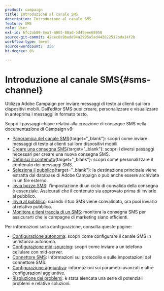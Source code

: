 ```yaml
---
product: campaign
title: Introduzione al canale SMS
description: Introduzione al canale SMS
feature: SMS
role: User
exl-id: 6fc2ab09-8ea7-4865-88ad-bd45eee68958
source-git-commit: 42cec0e9bede94a2995a5ad442822512bda14f2b
workflow-type: tm+mt
source-wordcount: '256'
ht-degree: 0%

---
```


# Introduzione al canale SMS{#sms-channel}

Utilizza Adobe Campaign per inviare messaggi di testo ai clienti sui loro dispositivi mobili. Dall’editor SMS puoi creare, personalizzare e visualizzare in anteprima i messaggi in formato testo.

Scopri i passaggi chiave relativi alla creazione di consegne SMS nella documentazione di Campaign v8:

* [Panoramica del canale SMS](https://experienceleague.adobe.com/docs/campaign/campaign-v8/send/sms/sms.html){target="_blank"}: scopri come inviare messaggi di testo ai clienti sui loro dispositivi mobili.
* [Creare una consegna SMS](https://experienceleague.adobe.com/docs/campaign/campaign-v8/send/sms/create-sms/create-sms.html){target="_blank"}: scopri i diversi passaggi necessari per creare una nuova consegna SMS.
* [Definisci il contenuto](https://experienceleague.adobe.com/docs/campaign/campaign-v8/send/sms/create-sms/sms-content.html){target="_blank"}: scopri come personalizzare il contenuto dei messaggi SMS.
* [Seleziona il pubblico](https://experienceleague.adobe.com/docs/campaign/campaign-v8/send/sms/create-sms/sms-audience.html){target="_blank"}: la destinazione principale viene estratta dal database di Adobe Campaign o può anche essere archiviata in un file esterno.
* [Invia bozze SMS](https://experienceleague.adobe.com/docs/campaign/campaign-v8/send/sms/validate-sms/sms-proofs.html): l&#39;impostazione di un ciclo di convalida della consegna è essenziale. Assicurati che il contenuto sia approvato prima di inviarlo al pubblico.
* [Invia al pubblico](https://experienceleague.adobe.com/docs/campaign/campaign-v8/send/sms/validate-sms/sms-send.html?lang=it): quando il tuo SMS viene convalidato, ora puoi inviarlo al relativo pubblico.
* [Monitora e tieni traccia di un SMS](https://experienceleague.adobe.com/docs/campaign/campaign-v8/send/sms/sms-monitor.html): monitora la consegna SMS per assicurarti che le campagne di marketing siano efficienti.

Per informazioni sulla configurazione, consulta queste pagine:

* [Configurazione autonoma](sms-set-up.md): scopri come configurare il canale SMS in un&#39;istanza autonoma.
* [Configurazione mid-sourcing](sms-set-up-mid.md): scopri come inviare a un telefono cellulare con mid-server.
* [Connettore SMS](sms-protocol.md): informazioni sul protocollo e sulle impostazioni del connettore SMS.
* [Configurazione aggiuntiva](sms-send.md): informazioni sui parametri avanzati e altre configurazioni aggiuntive.
* [Risoluzione dei problemi](troubleshooting-sms.md): è stata elencata una serie di potenziali problemi e relative soluzioni.

<!--
Use Adobe Campaign to send personalized SMS messages.

Before starting sending SMS:

* Make sure recipient profiles contain at least a mobile phone in their profile.
* Learn more about the Adobe Campaign [Delivery best practices](delivery-best-practices.md).

The key steps to send a SMS are as follows:

* [Configure the SMS channel](sms-set-up.md)
* [Create a SMS delivery](sms-create.md)
* [Define the audience](sms-create.md#selecting-the-target-population)
* [Define the SMS content](sms-create.md#defining-the-sms-content)
* [Send, monitor and track SMS](sms-send.md)
* [Troubleshoot](troubleshooting-sms.md)

In addition, you need to be familiar with SMS protocol and settings. Walk through the connection set up between Adobe Campaign and a SMPP provider in [this document](sms-protocol.md)

For global information on how to create a delivery, refer to [this section](steps-about-delivery-creation-steps.md).

>[!NOTE]
>
>Adobe Campaign also lets you submit notifications on mobile terminals, via its **Adobe Campaign Mobile App Channel (NMAC)** option. 
> 
>For more on this, refer to the [Get started with mobile app channel](about-mobile-app-channel.md) section.
-->